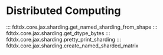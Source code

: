 # Distributed Computing

::: fdtdx.core.jax.sharding.get_named_sharding_from_shape
::: fdtdx.core.jax.sharding.get_dtype_bytes
::: fdtdx.core.jax.sharding.pretty_print_sharding
::: fdtdx.core.jax.sharding.create_named_sharded_matrix
